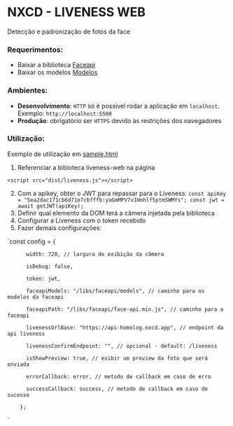 # NXCD - LIVENESS WEB

Detecção e padronização de fotos da face

### Requerimentos:

- Baixar a biblioteca [Faceapi](https://justadudewhohacks.github.io/face-api.js/docs/index.html)
- Baixar os modelos [Modelos](https://justadudewhohacks.github.io/face-api.js/docs/index.html#models)


### Ambientes:
- **Desenvolvimento**: `HTTP` só é possível rodar a aplicação em `localhost`. Exemplo: `http://localhost:5500`
- **Produção**: obrigatório ser `HTTPS` devido às restrições dos navegadores

### Utilização:
Exemplo de utilização em [sample.html](https://github.com/nextcodebr/liveness-sdk-web-sample/blob/master/sample.html)
1. Referenciar a bibioteca liveness-web na página

`<script src="dist/liveness.js"></script>`

2. Com a apikey, obter o JWT para repassar para o Liveness:
`const apiKey = "5ea2dac171cb6d71e7cbfffb:yaGmMPV7v1Hmhlf5ptmSWMYs";
        const jwt = await getJWT(apiKey);`
3. Definir qual elemento da DOM terá a câmera injetada pela biblioteca 
4. Configurar a Liveness com o token recebido
5. Fazer demais configurações:

`const config = {

          width: 720, // largura de exibição da câmera

          isDebug: false,

          token: jwt,

          faceapiModels: "/libs/faceapi/models", // caminho para os modelos da faceapi

          faceapiPath: "/libs/faceapi/face-api.min.js", // caminho para a faceapi

          livenessUrlBase: "https://api-homolog.nxcd.app", // endpoint da api liveness

          livenessConfirmEndpoint: "", // opcional - default: /liveness

          isShowPreview: true, // exibir um preview da foto que será enviada

          errorCallback: error, // metodo de callback em caso de erro

          successCallback: success, // metodo de callback em caso de sucesso

        };
`